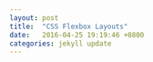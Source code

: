 ```yaml
---
layout: post
title:  "CSS Flexbox Layouts"
date:   2016-04-25 19:19:46 +0800
categories: jekyll update
---
```

